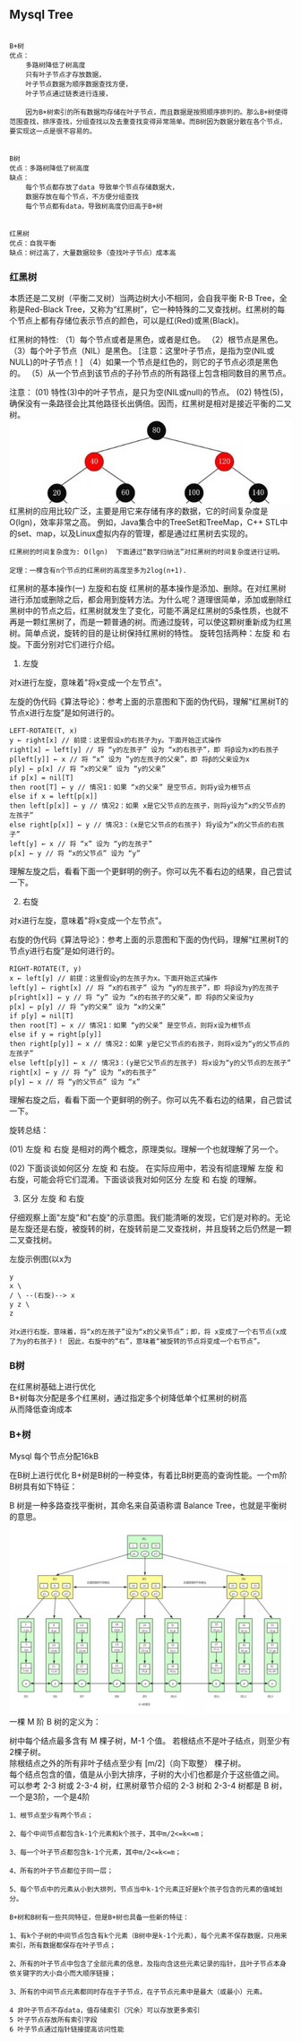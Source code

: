 ##  Mysql Tree
``` 

B+树
优点：
    多路树降低了树高度
    只有叶子节点才存放数据，
    叶子节点数据为顺序数据查找方便，
    叶子节点通过链表进行连接，
    
    因为B+树索引的所有数据均存储在叶子节点，而且数据是按照顺序排列的。那么B+树使得范围查找，排序查找，分组查找以及去重查找变得异常简单。而B树因为数据分散在各个节点，要实现这一点是很不容易的。  
   

B树
优点：多路树降低了树高度
缺点：
    每个节点都存放了data 导致单个节点存储数据大，
    数据存放在每个节点，不方便分组查找
    每个节点都有data，导致树高度仍旧高于B+树


红黑树
优点：自我平衡
缺点：树过高了，大量数据较多（查找叶子节点）成本高

```

###     红黑树
本质还是二叉树（平衡二叉树）当两边树大小不相同，会自我平衡
R-B Tree，全称是Red-Black Tree，又称为“红黑树”，它一种特殊的二叉查找树。红黑树的每个节点上都有存储位表示节点的颜色，可以是红(Red)或黑(Black)。

红黑树的特性:  （1）每个节点或者是黑色，或者是红色。  （2）根节点是黑色。  （3）每个叶子节点（NIL）是黑色。 [注意：这里叶子节点，是指为空(NIL或NULL)的叶子节点！]  （4）如果一个节点是红色的，则它的子节点必须是黑色的。  （5）从一个节点到该节点的子孙节点的所有路径上包含相同数目的黑节点。

注意：  (01) 特性(3)中的叶子节点，是只为空(NIL或null)的节点。  (02) 特性(5)，确保没有一条路径会比其他路径长出俩倍。因而，红黑树是相对是接近平衡的二叉树。
![img_6.png](img_6.png)
红黑树的应用比较广泛，主要是用它来存储有序的数据，它的时间复杂度是O(lgn)，效率非常之高。  例如，Java集合中的TreeSet和TreeMap，C++ STL中的set、map，以及Linux虚拟内存的管理，都是通过红黑树去实现的。

```
红黑树的时间复杂度为: O(lgn)  下面通过“数学归纳法”对红黑树的时间复杂度进行证明。

定理：一棵含有n个节点的红黑树的高度至多为2log(n+1).
```

红黑树的基本操作(一) 左旋和右旋
红黑树的基本操作是添加、删除。在对红黑树进行添加或删除之后，都会用到旋转方法。为什么呢？道理很简单，添加或删除红黑树中的节点之后，红黑树就发生了变化，可能不满足红黑树的5条性质，也就不再是一颗红黑树了，而是一颗普通的树。而通过旋转，可以使这颗树重新成为红黑树。简单点说，旋转的目的是让树保持红黑树的特性。  旋转包括两种：左旋 和 右旋。下面分别对它们进行介绍。

1. 左旋

对x进行左旋，意味着"将x变成一个左节点"。

左旋的伪代码《算法导论》：参考上面的示意图和下面的伪代码，理解“红黑树T的节点x进行左旋”是如何进行的。

``` 
LEFT-ROTATE(T, x)
y ← right[x] // 前提：这里假设x的右孩子为y。下面开始正式操作
right[x] ← left[y] // 将 “y的左孩子” 设为 “x的右孩子”，即 将β设为x的右孩子
p[left[y]] ← x // 将 “x” 设为 “y的左孩子的父亲”，即 将β的父亲设为x
p[y] ← p[x] // 将 “x的父亲” 设为 “y的父亲”
if p[x] = nil[T]
then root[T] ← y // 情况1：如果 “x的父亲” 是空节点，则将y设为根节点
else if x = left[p[x]]
then left[p[x]] ← y // 情况2：如果 x是它父节点的左孩子，则将y设为“x的父节点的左孩子”
else right[p[x]] ← y // 情况3：(x是它父节点的右孩子) 将y设为“x的父节点的右孩子”
left[y] ← x // 将 “x” 设为 “y的左孩子”
p[x] ← y // 将 “x的父节点” 设为 “y”
```
理解左旋之后，看看下面一个更鲜明的例子。你可以先不看右边的结果，自己尝试一下。

2. 右旋

对x进行左旋，意味着"将x变成一个左节点"。

右旋的伪代码《算法导论》：参考上面的示意图和下面的伪代码，理解“红黑树T的节点y进行右旋”是如何进行的。

``` 
RIGHT-ROTATE(T, y)
x ← left[y] // 前提：这里假设y的左孩子为x。下面开始正式操作
left[y] ← right[x] // 将 “x的右孩子” 设为 “y的左孩子”，即 将β设为y的左孩子
p[right[x]] ← y // 将 “y” 设为 “x的右孩子的父亲”，即 将β的父亲设为y
p[x] ← p[y] // 将 “y的父亲” 设为 “x的父亲”
if p[y] = nil[T]
then root[T] ← x // 情况1：如果 “y的父亲” 是空节点，则将x设为根节点
else if y = right[p[y]]
then right[p[y]] ← x // 情况2：如果 y是它父节点的右孩子，则将x设为“y的父节点的左孩子”
else left[p[y]] ← x // 情况3：(y是它父节点的左孩子) 将x设为“y的父节点的左孩子”
right[x] ← y // 将 “y” 设为 “x的右孩子”
p[y] ← x // 将 “y的父节点” 设为 “x”
```
理解右旋之后，看看下面一个更鲜明的例子。你可以先不看右边的结果，自己尝试一下。

旋转总结：

(01) 左旋 和 右旋 是相对的两个概念，原理类似。理解一个也就理解了另一个。

(02) 下面谈谈如何区分 左旋 和 右旋。  在实际应用中，若没有彻底理解 左旋 和 右旋，可能会将它们混淆。下面谈谈我对如何区分 左旋 和 右旋 的理解。

3. 区分 左旋 和 右旋

仔细观察上面"左旋"和"右旋"的示意图。我们能清晰的发现，它们是对称的。无论是左旋还是右旋，被旋转的树，在旋转前是二叉查找树，并且旋转之后仍然是一颗二叉查找树。

左旋示例图(以x为
``` 
y
x \
/ \ --(右旋)--> x
y z \
z

对x进行右旋，意味着，将“x的左孩子”设为“x的父亲节点”；即，将 x变成了一个右节点(x成了为y的右孩子)！ 因此，右旋中的“右”，意味着“被旋转的节点将变成一个右节点”。
```
###    B树
在红黑树基础上进行优化  
B+树每次分配是多个红黑树，通过指定多个树降低单个红黑树的树高  
从而降低查询成本

###    B+树
Mysql 每个节点分配16kB  

在B树上进行优化
B+树是B树的一种变体，有着比B树更高的查询性能。一个m阶B树具有如下特征：


B 树是一种多路查找平衡树，其命名来自英语称谓 Balance Tree，也就是平衡树的意思。
![img_7.png](img_7.png)
一棵 M 阶 B 树的定义为：

树中每个结点最多含有 M 棵子树，M-1 个值。
若根结点不是叶子结点，则至少有2棵子树。  
除根结点之外的所有非叶子结点至少有 [m/2]（向下取整） 棵子树。  
每个结点包含的值，值是从小到大排序，子树的大小们也都是介于这些值之间。  
可以参考 2-3 树或 2-3-4 树，红黑树章节介绍的 2-3 树和 2-3-4 树都是 B 树，一个是3阶，一个是4阶  
``` 
1、根节点至少有两个节点；

2、每个中间节点都包含k-1个元素和k个孩子，其中m/2<=k<=m；

3、每一个叶子节点都包含k-1个元素，其中m/2<=k<=m；

4、所有的叶子节点都位于同一层；

5、每个节点中的元素从小到大排列，节点当中k-1个元素正好是k个孩子包含的元素的值域划分。

B+树和B树有一些共同特征，但是B+树也具备一些新的特征：

1、有k个子树的中间节点包含有k个元素（B树中是k-1个元素），每个元素不保存数据，只用来索引，所有数据都保存在叶子节点；

2、所有的叶子节点中包含了全部元素的信息，及指向含这些元素记录的指针，且叶子节点本身依关键字的大小自小而大顺序链接；

3、所有的中间节点元素都同时存在于子节点，在子节点元素中是最大（或最小）元素。

4 非叶子节点不存data，值存储索引（冗余）可以存放更多索引
5 叶子节点存放所有索引字段
6 叶子节点通过指针链接提高访问性能

```

